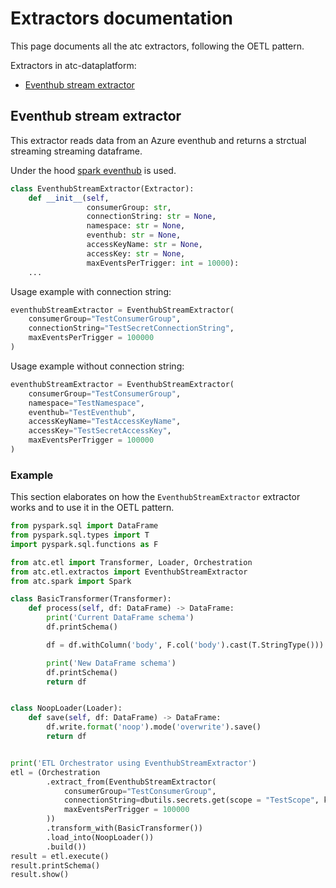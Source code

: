 # Extractors documentation
This page documents all the atc extractors, following the OETL pattern. 

Extractors in atc-dataplatform:

* [Eventhub stream extractor](#eventhub-stream-extractor)

## Eventhub stream extractor
This extractor reads data from an Azure eventhub and returns a strctual streaming streaming dataframe.

Under the hood [spark eventhub](https://github.com/Azure/azure-event-hubs-spark) is used.

```python
class EventhubStreamExtractor(Extractor):
    def __init__(self, 
                 consumerGroup: str,
                 connectionString: str = None,
                 namespace: str = None,
                 eventhub: str = None,
                 accessKeyName: str = None,
                 accessKey: str = None,
                 maxEventsPerTrigger: int = 10000):
    ...
```

Usage example with connection string:
``` python
eventhubStreamExtractor = EventhubStreamExtractor(
    consumerGroup="TestConsumerGroup",
    connectionString="TestSecretConnectionString",
    maxEventsPerTrigger = 100000
)
```

Usage example without connection string:
``` python
eventhubStreamExtractor = EventhubStreamExtractor(
    consumerGroup="TestConsumerGroup",
    namespace="TestNamespace",
    eventhub="TestEventhub",
    accessKeyName="TestAccessKeyName",
    accessKey="TestSecretAccessKey",
    maxEventsPerTrigger = 100000
)
```

### Example

This section elaborates on how the `EventhubStreamExtractor` extractor works and to use it in the OETL pattern. 

```python
from pyspark.sql import DataFrame
from pyspark.sql.types import T
import pyspark.sql.functions as F

from atc.etl import Transformer, Loader, Orchestration
from atc.etl.extractos import EventhubStreamExtractor
from atc.spark import Spark

class BasicTransformer(Transformer):
    def process(self, df: DataFrame) -> DataFrame:
        print('Current DataFrame schema')
        df.printSchema()

        df = df.withColumn('body', F.col('body').cast(T.StringType()))

        print('New DataFrame schema')
        df.printSchema()
        return df


class NoopLoader(Loader):
    def save(self, df: DataFrame) -> DataFrame:
        df.write.format('noop').mode('overwrite').save()
        return df


print('ETL Orchestrator using EventhubStreamExtractor')
etl = (Orchestration
        .extract_from(EventhubStreamExtractor(
            consumerGroup="TestConsumerGroup",
            connectionString=dbutils.secrets.get(scope = "TestScope", key = "TestSecretConnectionString"),
            maxEventsPerTrigger = 100000
        ))
        .transform_with(BasicTransformer())
        .load_into(NoopLoader())
        .build())
result = etl.execute()
result.printSchema()
result.show()
```